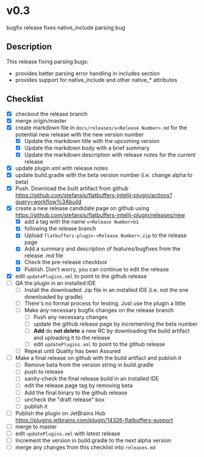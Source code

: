 # v0.3

bugfix release fixes native_include parsing bug

## Description

This release fixing parsing bugs:
  - provides better parsing error handling in includes section
  - provides support for native_include and other native_* attributes

## Checklist

- [x] checkout the release branch
- [x] merge origin/master
- [x] create markdown file in `docs/releases/v<Release Number>.md` for the potential new release with the new version
  number
    - [x] Update the markdown title with the upcoming version
    - [x] Update the markdown body with a brief summary
    - [x] Update the markdown description with release notes for the current release
- [x] update plugin.xml with release notes
- [x] update build.gradle with the beta version number (i.e. change alpha to beta)
- [x] Push. Download the built artifact from github https://github.com/stefansjs/flatbuffers-intellij-plugin/actions?query=workflow%3Abuild
- [x] create a new release candidate page on github using https://github.com/stefansjs/flatbuffers-intellij-plugin/releases/new
    - [x] add a tag with the name `v<Release Number>b1`
    - [x] following the release branch
    - [x] Upload `flatbuffers-plugin-<Release Number>.zip` to the release page
    - [x] Add a summary and description of features/bugfixes from the release .md file
    - [x] Check the pre-release checkbox
    - [x] Publish. Don't worry, you can continue to edit the release
- [x] edit `updatePlugins.xml` to point to the github release
- [ ] QA the plugin in an installed IDE
    - [ ] Install the downloaded .zip file in an installed IDE (i.e. not the one downloaded by gradle)
    - [ ] There's no formal process for testing. Just use the plugin a little
    - [ ] Make any necessary bugfix changes on the release branch
        - [ ] Push any necessary changes
        - [ ] update the github release page by incrementing the beta number
        - [ ] **Add** do **not delete** a new RC by downloading the build artifact and uploading it to the release
        - [ ] edit `updatePlugins.xml` to point to the github release
    - [ ] Repeat until Quality has been Assured
- [ ] Make a final release on github with the build artifact and publish it
    - [ ] Remove beta from the version string in build.gradle
    - [ ] push to release
    - [ ] sanity-check the final release build in an installed IDE
    - [ ] edit the release page tag by removing beta
    - [ ] Add the final binary to the github release
    - [ ] uncheck the "draft release" box
    - [ ] publish it
- [ ] Publish the plugin on JetBrains Hub https://plugins.jetbrains.com/plugin/14326-flatbuffers-support
- [ ] merge to master
- [ ] edit `updatePlugins.xml` with latest release
- [ ] Increment the version in build.gradle to the next alpha version
- [ ] merge any changes from this checklist into `releases.md`
